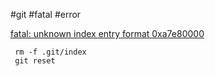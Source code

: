
#git #fatal #error

[fatal: unknown index entry format 0xa7e80000](https://stackoverflow.com/questions/58099374/fatal-unknown-index-entry-format-0xa7e80000)


```
 rm -f .git/index
 git reset
```